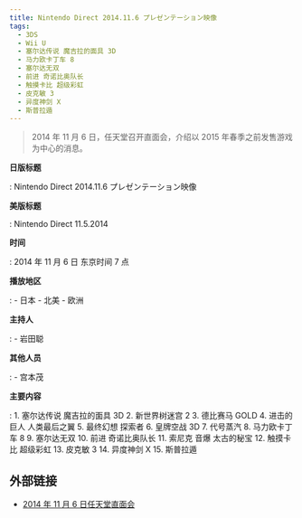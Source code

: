 ```yaml
---
title: Nintendo Direct 2014.11.6 プレゼンテーション映像
tags:
  - 3DS
  - Wii U
  - 塞尔达传说 魔吉拉的面具 3D
  - 马力欧卡丁车 8
  - 塞尔达无双
  - 前进 奇诺比奥队长
  - 触摸卡比 超级彩虹
  - 皮克敏 3
  - 异度神剑 X
  - 斯普拉遁
---
```


> 2014 年 11 月 6 日，任天堂召开直面会，介绍以 2015 年春季之前发售游戏为中心的消息。

**日版标题**

:   Nintendo Direct 2014.11.6 プレゼンテーション映像

**美版标题**

:   Nintendo Direct 11.5.2014

**时间**

:   2014 年 11 月 6 日 东京时间 7 点

**播放地区**

:   - 日本
	- 北美
	- 欧洲

**主持人**

:   - 岩田聪

**其他人员**

:   - 宫本茂

**主要内容**

:   1. 塞尔达传说 魔吉拉的面具 3D
	2. 新世界树迷宫 2
	3. 德比赛马 GOLD
	4. 进击的巨人 人类最后之翼
	5. 最终幻想 探索者
	6. 皇牌空战 3D
	7. 代号蒸汽
	8. 马力欧卡丁车 8
	9. 塞尔达无双
	10. 前进 奇诺比奥队长
	11. 索尼克 音爆 太古的秘宝
	12. 触摸卡比 超级彩虹
	13. 皮克敏 3
	14. 异度神剑 X
	15. 斯普拉遁

## 外部链接

- [2014 年 11 月 6 日任天堂直面会](https://www.bilibili.com/video/BV1aJ411h7cP/)
